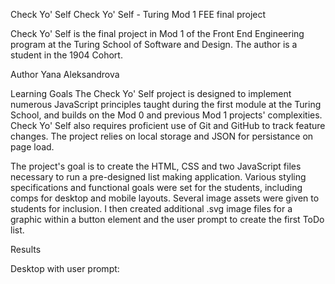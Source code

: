 Check Yo' Self
Check Yo' Self - Turing Mod 1 FEE final project

Check Yo' Self is the final project in Mod 1 of the Front End Engineering program at the Turing School of Software and Design. The author is a student in the 1904 Cohort.

Author
Yana Aleksandrova

Learning Goals
The Check Yo' Self project is designed to implement numerous JavaScript principles taught during the first module at the Turing School, and builds on the Mod 0 and previous Mod 1 projects' complexities. Check Yo' Self also requires proficient use of Git and GitHub to track feature changes. The project relies on local storage and JSON for persistance on page load.

The project's goal is to create the HTML, CSS and two JavaScript files necessary to run a pre-designed list making application. Various styling specifications and functional goals were set for the students, including comps for desktop and mobile layouts. Several image assets were given to students for inclusion. I then created additional .svg image files for a graphic within a button element and the user prompt to create the first ToDo list.


Results

Desktop with user prompt:

